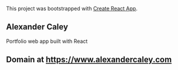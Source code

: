 This project was bootstrapped with [Create React App](https://github.com/facebook/create-react-app).

## Alexander Caley

Portfolio web app built with React

## Domain at https://www.alexandercaley.com

